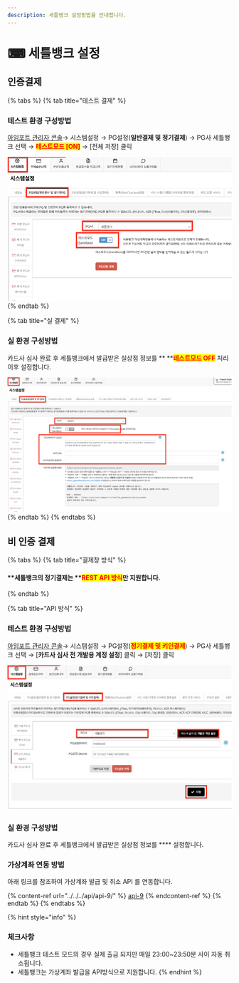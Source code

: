 ```yaml
---
description: 세틀뱅크 설정방법을 안내합니다.
---
```


# ⌨ 세틀뱅크 설정

## 인증결제

{% tabs %}
{% tab title="테스트 결제" %}
### 테스트 환경 구성방법

[아임포트 관리자 콘솔](https://admin.iamport.kr/)→ 시스템설정 → PG설정(**일반결제 및 정기결제**) → PG사 세틀뱅크 선택 → <mark style="color:red;">**테스트모드 \[ON]**</mark> → \[전체 저장] 클릭



![테스트 환경 설정예시](<../../../.gitbook/assets/image (20) (1).png>)
{% endtab %}

{% tab title="실 결제" %}
### **실** 환경 구성방법

카드사 심사 완료 후 세틀뱅크에서 발급받은 실상점 정보를 ** **<mark style="color:red;">**테스트모드 OFF**</mark> 처리 이후 설정합니다.



![실 계정 설정 예시](<../../../.gitbook/assets/image (8) (1) (1).png>)
{% endtab %}
{% endtabs %}

## 비 인증 결제&#x20;

{% tabs %}
{% tab title="결제창 방식" %}
#### **세틀뱅크의 정기결제는 **<mark style="color:red;">**REST API 방식**</mark>**만 지원합니다.**
{% endtab %}

{% tab title="API 방식" %}
### 테스트 환경 구성방법

[아임포트 관리자 콘솔](https://admin.iamport.kr/)→ 시스템설정 → PG설정(<mark style="color:red;">**정기결제 및 키인결제**</mark>) → PG사 세틀뱅크 선택 → \[**카드사 심사 전 개발용 계정 설정**] 클릭 → \[저장] 클릭



![테스트 환경 설정 예시](<../../../.gitbook/assets/image (11) (1).png>)

### **실** 환경 구성방법

카드사 심사 완료 후 세틀뱅크에서 발급받은 실상점 정보를 **** 설정합니다.



### 가상계좌 연동 방법

아래 링크를 참조하여 가상계좌 발급 및 취소 API 를 연동합니다.

{% content-ref url="../../../api/api-9/" %}
[api-9](../../../api/api-9/)
{% endcontent-ref %}
{% endtab %}
{% endtabs %}

{% hint style="info" %}
### **체크사항**

* 세틀뱅크 테스트 모드의 경우 실제 출금 되지만 매일 23:00\~23:50분 사이 자동 취소됩니다.
* 세틀뱅크는 가상계좌 발급을 API방식으로 지원합니다.
{% endhint %}
